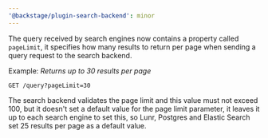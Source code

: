 ```yaml
---
'@backstage/plugin-search-backend': minor
---
```


The query received by search engines now contains a property called `pageLimit`, it specifies how many results to return per page when sending a query request to the search backend.

Example:
_Returns up to 30 results per page_

```
GET /query?pageLimit=30
```

The search backend validates the page limit and this value must not exceed 100, but it doesn't set a default value for the page limit parameter, it leaves it up to each search engine to set this, so Lunr, Postgres and Elastic Search set 25 results per page as a default value.
